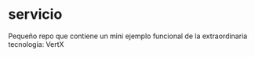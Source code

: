# servicio

Pequeño repo que contiene un mini ejemplo funcional de la extraordinaria tecnología: VertX
